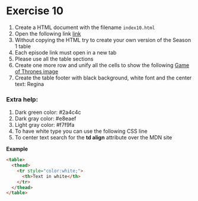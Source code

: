 # Exercise 10

1. Create a HTML document with the filename `index10.html`
1. Open the following link [link](https://en.wikipedia.org/wiki/List_of_Game_of_Thrones_episodes)
1. Without copying the HTML try to create your own version of the Season 1 table
1. Each episode link must open in a new tab
1. Please use all the table sections
1. Create one more row and unify all the cells to show the following [Game of Thrones image](https://www.emp.co.uk/dw/image/v2/BBQV_PRD/on/demandware.static/-/Sites-master-emp/default/dw67b82b09/images/3/4/9/0/349084d-emp.jpg?sfrm=png)
1. Create the table footer with black background, white font and the center text: Regina

### Extra help:

1. Dark green color: #2a4c4c
1. Dark gray color: #e8eaef
1. Light gray color: #f7f9fa
1. To have white type you can use the following CSS line
1. To center text search for the **td align** attribute over the MDN site

**Example**

```html
<table>
  <thead>
    <tr style="color:white;">
      <th>Text in white</th>
    </tr>
  </thead>
</table>
```
